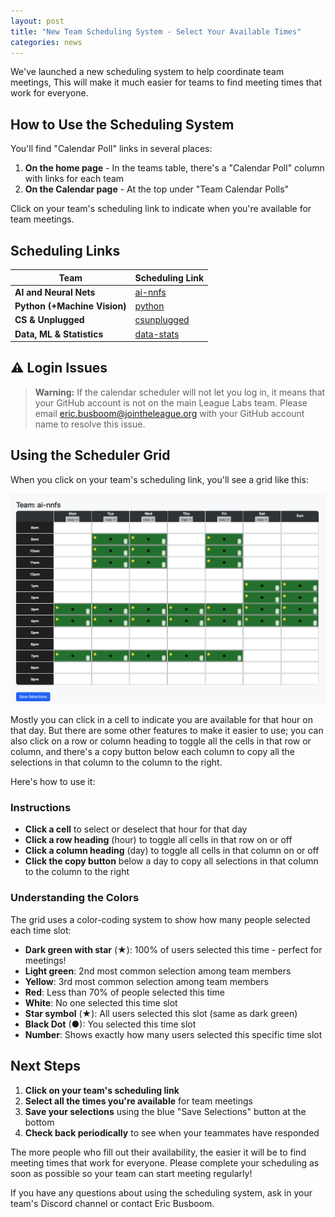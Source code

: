 ```yaml
---
layout: post
title: "New Team Scheduling System - Select Your Available Times"
categories: news
---
```


We've launched a new scheduling system to help coordinate team meetings, This
will make it much easier for teams to find meeting times that work for everyone.

## How to Use the Scheduling System

You'll find "Calendar Poll" links in several places:

1. **On the home page** - In the teams table, there's a "Calendar Poll" column
   with links for each team
2. **On the Calendar page** - At the top under "Team Calendar Polls"

Click on your team's scheduling link to indicate when you're available for team
meetings.

##  Scheduling Links

| Team | Scheduling Link |
|------|----------------|
| **AI and Neural Nets** | [ai-nnfs](https://schedule.jtlapp.net/ai-nnfs/) |
| **Python (+Machine Vision)** | [python](https://schedule.jtlapp.net/python/) |
| **CS & Unplugged** | [csunplugged](https://schedule.jtlapp.net/csunplugged/) |
| **Data, ML & Statistics** | [data-stats](https://schedule.jtlapp.net/data-stats/) |

## ⚠️ Login Issues

> **Warning:** If the calendar scheduler will not let you log in, it means that
> your GitHub account is not on the main League Labs team. Please email
> [eric.busboom@jointheleague.org](mailto:eric.busboom@jointheleague.org) with your GitHub account name to resolve this
> issue.


## Using the Scheduler Grid

When you click on your team's scheduling link, you'll see a grid like this:

![Scheduler Grid](/images/scheduler-grid.png)

Mostly you can click in a cell to indicate you are available for that hour on that
day. But there are some other features to make it easier to use; you can also
click on a row or column heading to toggle all the cells in that row or column, and
there's a copy button below each column to copy all the selections in that column to
the column to the right.

Here's how to use it:

### Instructions
- **Click a cell** to select or deselect that hour for that day
- **Click a row heading** (hour) to toggle all cells in that row on or off  
- **Click a column heading** (day) to toggle all cells in that column on or off
- **Click the copy button** below a day to copy all selections in that column to
  the column to the right

### Understanding the Colors

The grid uses a color-coding system to show how many people selected each time slot:

- **Dark green with star** (★): 100% of users selected this time - perfect for meetings!
- **Light green**: 2nd most common selection among team members
- **Yellow**: 3rd most common selection among team members  
- **Red**: Less than 70% of people selected this time
- **White**: No one selected this time slot
- **Star symbol** (★): All users selected this slot (same as dark green)
- **Black Dot** (●): You selected this time slot
- **Number**: Shows exactly how many users selected this specific time slot


## Next Steps

1. **Click on your team's scheduling link**
2. **Select all the times you're available** for team meetings
3. **Save your selections** using the blue "Save Selections" button at the bottom
4. **Check back periodically** to see when your teammates have responded

The more people who fill out their availability, the easier it will be to find meeting times that work for everyone. Please complete your scheduling as soon as possible so your team can start meeting regularly!

If you have any questions about using the scheduling system, ask in your team's Discord channel or contact Eric Busboom.

